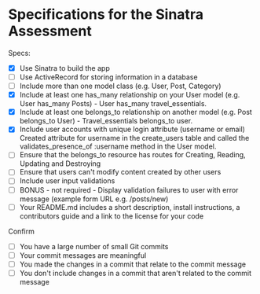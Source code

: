 # Specifications for the Sinatra Assessment

Specs:
- [x] Use Sinatra to build the app
- [ ] Use ActiveRecord for storing information in a database
- [ ] Include more than one model class (e.g. User, Post, Category)
- [x] Include at least one has_many relationship on your User model (e.g. User has_many Posts) - User has_many travel_essentials.
- [x] Include at least one belongs_to relationship on another model (e.g. Post belongs_to User) - Travel_essentials belongs_to user.
- [x] Include user accounts with unique login attribute (username or email) Created attribute for username in the create_users table and called the validates_presence_of :username method in the User model.
- [ ] Ensure that the belongs_to resource has routes for Creating, Reading, Updating and Destroying
- [ ] Ensure that users can't modify content created by other users
- [ ] Include user input validations
- [ ] BONUS - not required - Display validation failures to user with error message (example form URL e.g. /posts/new)
- [ ] Your README.md includes a short description, install instructions, a contributors guide and a link to the license for your code

Confirm
- [ ] You have a large number of small Git commits
- [ ] Your commit messages are meaningful
- [ ] You made the changes in a commit that relate to the commit message
- [ ] You don't include changes in a commit that aren't related to the commit message
